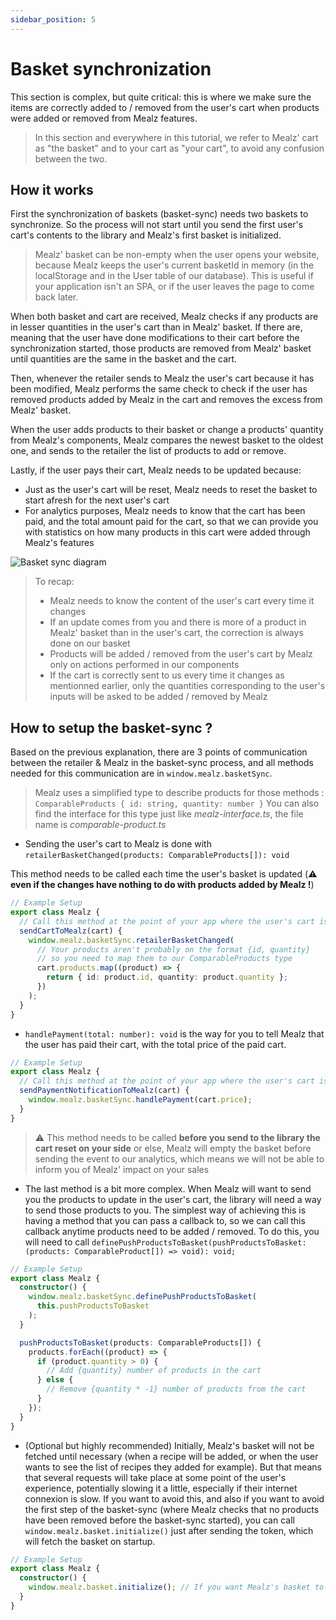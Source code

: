 ```yaml
---
sidebar_position: 5
---
```


# Basket synchronization

This section is complex, but quite critical: this is where we make sure the items are correctly added to / removed from the user's cart when products were added or removed from Mealz features.

> In this section and everywhere in this tutorial, we refer to Mealz' cart as "the basket" and to your cart as "your cart", to avoid any confusion between the two.

## How it works

First the synchronization of baskets (basket-sync) needs two baskets to synchronize.
So the process will not start until you send the first user's cart's contents to the library and Mealz's first basket is initialized.

> Mealz' basket can be non-empty when the user opens your website, because Mealz keeps the user's current basketId in memory (in the localStorage and in the User table of our database). This is useful if your application isn't an SPA, or if the user leaves the page to come back later.

When both basket and cart are received, Mealz checks if any products are in lesser quantities in the user's cart than in Mealz' basket. If there are, meaning that the user have done modifications to their cart before the synchronization started, those products are removed from Mealz' basket until quantities are the same in the basket and the cart.

Then, whenever the retailer sends to Mealz the user's cart because it has been modified, Mealz performs the same check to check if the user has removed products added by Mealz in the cart and removes the excess from Mealz' basket.

When the user adds products to their basket or change a products' quantity from Mealz's components, Mealz compares the newest basket to the oldest one, and sends to the retailer the list of products to add or remove.

Lastly, if the user pays their cart, Mealz needs to be updated because:

- Just as the user's cart will be reset, Mealz needs to reset the basket to start afresh for the next user's cart
- For analytics purposes, Mealz needs to know that the cart has been paid, and the total amount paid for the cart, so that we can provide you with statistics on how many products in this cart were added through Mealz's features

![Basket sync diagram](https://storage.googleapis.com/assets.miam.tech/kmm_documentation/web/explanations/basket_sync.png "Basket sync diagram")

> To recap:
>
> - Mealz needs to know the content of the user's cart every time it changes
> - If an update comes from you and there is more of a product in Mealz' basket than in the user's cart, the correction is always done on our basket
> - Products will be added / removed from the user's cart by Mealz only on actions performed in our components
> - If the cart is correctly sent to us every time it changes as mentionned earlier, only the quantities corresponding to the user's inputs will be asked to be added / removed by Mealz

## How to setup the basket-sync ?

Based on the previous explanation, there are 3 points of communication between the retailer & Mealz in the basket-sync process, and all methods needed for this communication are in `window.mealz.basketSync`.

> Mealz uses a simplified type to describe products for those methods :
> `ComparableProducts { id: string, quantity: number }`
> You can also find the interface for this type just like _mealz-interface.ts_, the file name is _comparable-product.ts_

- Sending the user's cart to Mealz is done with `retailerBasketChanged(products: ComparableProducts[]): void`

This method needs to be called each time the user's basket is updated (:warning: **even if the changes have nothing to do with products added by Mealz !**)

```ts
// Example Setup
export class Mealz {
  // Call this method at the point of your app where the user's cart is updated
  sendCartToMealz(cart) {
    window.mealz.basketSync.retailerBasketChanged(
      // Your products aren't probably on the format {id, quantity}
      // so you need to map them to our ComparableProducts type
      cart.products.map((product) => {
        return { id: product.id, quantity: product.quantity };
      })
    );
  }
}
```

- `handlePayment(total: number): void` is the way for you to tell Mealz that the user has paid their cart, with the total price of the paid cart.

```ts
// Example Setup
export class Mealz {
  // Call this method at the point of your app where the user's cart is paid
  sendPaymentNotificationToMealz(cart) {
    window.mealz.basketSync.handlePayment(cart.price);
  }
}
```

> :warning: This method needs to be called **before you send to the library the cart reset on your side** or else, Mealz will empty the basket before sending the event to our analytics, which means we will not be able to inform you of Mealz' impact on your sales

- The last method is a bit more complex. When Mealz will want to send you the products to update in the user's cart, the library will need a way to send those products to you. The simplest way of achieving this is having a method that you can pass a callback to, so we can call this callback anytime products need to be added / removed.
  To do this, you will need to call
  `definePushProductsToBasket(pushProductsToBasket: (products: ComparableProduct[]) => void): void;`

```ts
// Example Setup
export class Mealz {
  constructor() {
    window.mealz.basketSync.definePushProductsToBasket(
      this.pushProductsToBasket
    );
  }

  pushProductsToBasket(products: ComparableProducts[]) {
    products.forEach((product) => {
      if (product.quantity > 0) {
        // Add {quantity} number of products in the cart
      } else {
        // Remove {quantity * -1} number of products from the cart
      }
    });
  }
}
```

- (Optional but highly recommended) Initially, Mealz's basket will not be fetched until necessary (when a recipe will be added, or when the user wants to see the list of recipes they added for example). But that means that several requests will take place at some point of the user's experience, potentially slowing it a little, especially if their internet connexion is slow.
  If you want to avoid this, and also if you want to avoid the first step of the basket-sync (where Mealz checks that no products have been removed before the basket-sync started), you can call `window.mealz.basket.initialize()` just after sending the token, which will fetch the basket on startup.

```ts
// Example Setup
export class Mealz {
  constructor() {
    window.mealz.basket.initialize(); // If you want Mealz's basket to be fetched on startup instead of being fetched the first time it is needed
  }
}
```
